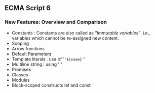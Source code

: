 ## ECMA Script 6

### New Features: Overview and Comparison

- Constants : Constants are also called as *"Immutable variables"*. i.e., variables which cannot be re-assigned new content.
- Scoping
- Arrow functions
- Default Parameters 
- Template literals : use of '`'${name}'`'
- Multiline string : using '`'
- Promises
- Classes
- Modules
- Block-scoped constructs let and const
